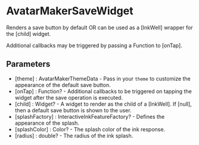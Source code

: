 # AvatarMakerSaveWidget

Renders a save button by default OR can be used as a [InkWell] wrapper for the [child] widget.

Additional callbacks may be triggered by passing a Function to [onTap].

## Parameters
- [theme] : AvatarMakerThemeData - Pass in your `theme` to customize the appearance of the default save button.
- [onTap] : Function? - Additional callbacks to be triggered on tapping the widget after the save operation is executed.
- [child] : Widget? - A widget to render as the child of a [InkWell]. If [null], then a default save button is shown to the user.
- [splashFactory] : InteractiveInkFeatureFactory? - Defines the appearance of the splash.
- [splashColor] : Color? - The splash color of the ink response.
- [radius] : double? - The radius of the ink splash.